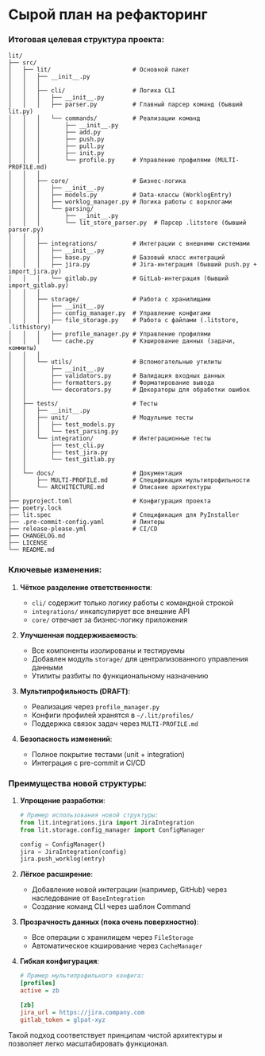 # Сырой план на рефакторинг

### Итоговая целевая структура проекта:

```
lit/
├── src/
│   ├── lit/                       # Основной пакет
│   │   ├── __init__.py
│   │   │
│   │   ├── cli/                   # Логика CLI
│   │   │   ├── __init__.py
│   │   │   ├── parser.py          # Главный парсер команд (бывший lit.py)
│   │   │   └── commands/          # Реализации команд
│   │   │       ├── __init__.py
│   │   │       ├── add.py
│   │   │       ├── push.py
│   │   │       ├── pull.py
│   │   │       ├── init.py
│   │   │       └── profile.py     # Управление профилями (MULTI-PROFILE.md)
│   │   │
│   │   ├── core/                  # Бизнес-логика
│   │   │   ├── __init__.py
│   │   │   ├── models.py          # Data-классы (WorklogEntry)
│   │   │   ├── worklog_manager.py # Логика работы с ворклогами
│   │   │   └── parsing/
│   │   │       ├── __init__.py
│   │   │       └── lit_store_parser.py  # Парсер .litstore (бывший parser.py)
│   │   │
│   │   ├── integrations/          # Интеграции с внешними системами
│   │   │   ├── __init__.py
│   │   │   ├── base.py            # Базовый класс интеграций
│   │   │   ├── jira.py            # Jira-интеграция (бывший push.py + import_jira.py)
│   │   │   └── gitlab.py          # GitLab-интеграция (бывший import_gitlab.py)
│   │   │
│   │   ├── storage/               # Работа с хранилищами
│   │   │   ├── __init__.py
│   │   │   ├── config_manager.py  # Управление конфигами
│   │   │   ├── file_storage.py    # Работа с файлами (.litstore, .lithistory)
│   │   │   ├── profile_manager.py # Управление профилями
│   │   │   └── cache.py           # Кэширование данных (задачи, коммиты)
│   │   │
│   │   └── utils/                 # Вспомогательные утилиты
│   │       ├── __init__.py
│   │       ├── validators.py      # Валидация входных данных
│   │       ├── formatters.py      # Форматирование вывода
│   │       └── decorators.py      # Декораторы для обработки ошибок
│   │
│   ├── tests/                     # Тесты
│   │   ├── __init__.py
│   │   ├── unit/                  # Модульные тесты
│   │   │   ├── test_models.py
│   │   │   └── test_parsing.py
│   │   └── integration/           # Интеграционные тесты
│   │       ├── test_cli.py
│   │       ├── test_jira.py
│   │       └── test_gitlab.py
│   │
│   └── docs/                      # Документация
│       ├── MULTI-PROFILE.md       # Спецификация мультипрофильности
│       └── ARCHITECTURE.md        # Описание архитектуры
│
├── pyproject.toml                 # Конфигурация проекта
├── poetry.lock
├── lit.spec                       # Спецификация для PyInstaller
├── .pre-commit-config.yaml        # Линтеры
├── release-please.yml             # CI/CD
├── CHANGELOG.md
├── LICENSE
└── README.md
```

### Ключевые изменения:
1. **Чёткое разделение ответственности**:
   - `cli/` содержит только логику работы с командной строкой
   - `integrations/` инкапсулирует все внешние API
   - `core/` отвечает за бизнес-логику приложения

2. **Улучшенная поддерживаемость**:
   - Все компоненты изолированы и тестируемы
   - Добавлен модуль `storage/` для централизованного управления данными
   - Утилиты разбиты по функциональному назначению

3. **Мультипрофильность (DRAFT)**:
   - Реализация через `profile_manager.py`
   - Конфиги профилей хранятся в `~/.lit/profiles/`
   - Поддержка связок задач через `MULTI-PROFILE.md`

4. **Безопасность изменений**:
   - Полное покрытие тестами (unit + integration)
   - Интеграция с pre-commit и CI/CD

### Преимущества новой структуры:
1. **Упрощение разработки**:
   ```python
   # Пример использования новой структуры:
   from lit.integrations.jira import JiraIntegration
   from lit.storage.config_manager import ConfigManager

   config = ConfigManager()
   jira = JiraIntegration(config)
   jira.push_worklog(entry)
   ```

2. **Лёгкое расширение**:
   - Добавление новой интеграции (например, GitHub) через наследование от `BaseIntegration`
   - Создание команд CLI через шаблон Command

3. **Прозрачность данных (пока очень поверхностно)**:
   - Все операции с хранилищем через `FileStorage`
   - Автоматическое кэширование через `CacheManager`

4. **Гибкая конфигурация**:
   ```ini
   # Пример мультипрофильного конфига:
   [profiles]
   active = zb

   [zb]
   jira_url = https://jira.company.com
   gitlab_token = glpat-xyz
   ```

Такой подход соответствует принципам чистой архитектуры и позволяет легко масштабировать функционал.